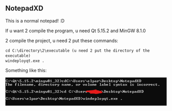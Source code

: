 ## NotepadXD

This is a normal notepad! :D

If u want 2 compile the program, u need Qt 5.15.2 and MinGW 8.1.0

2 compile the project, u need 2 put these commands:

```
cd C:\directory\2\executable (u need 2 put the directory of the executable)
windeployqt.exe .
```

Something like this:

![commands](a/screenshot.png)
